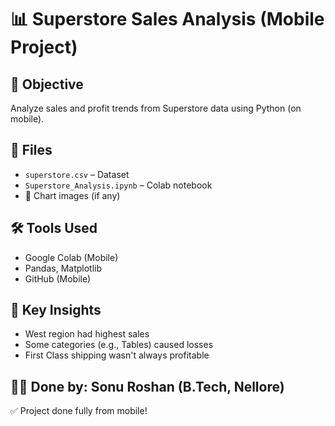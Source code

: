 # 📊 Superstore Sales Analysis (Mobile Project)

## 🎯 Objective
Analyze sales and profit trends from Superstore data using Python (on mobile).

## 📁 Files
- `superstore.csv` – Dataset
- `Superstore_Analysis.ipynb` – Colab notebook
- 📸 Chart images (if any)

## 🛠 Tools Used
- Google Colab (Mobile)
- Pandas, Matplotlib
- GitHub (Mobile)

## 🧠 Key Insights
- West region had highest sales
- Some categories (e.g., Tables) caused losses
- First Class shipping wasn't always profitable

## 🙋‍♂️ Done by: Sonu Roshan (B.Tech, Nellore)  
✅ Project done fully from mobile!
